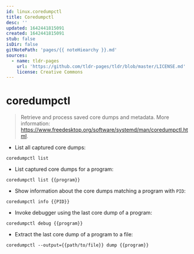 ```yaml
---
id: linux.coredumpctl
title: Coredumpctl
desc: ''
updated: 1642441815091
created: 1642441815091
stub: false
isDir: false
gitNotePath: 'pages/{{ noteHiearchy }}.md'
sources:
  - name: tldr-pages
    url: 'https://github.com/tldr-pages/tldr/blob/master/LICENSE.md'
    license: Creative Commons
---
```

# coredumpctl

> Retrieve and process saved core dumps and metadata.
> More information: <https://www.freedesktop.org/software/systemd/man/coredumpctl.html>.

- List all captured core dumps:

`coredumpctl list`

- List captured core dumps for a program:

`coredumpctl list {{program}}`

- Show information about the core dumps matching a program with `PID`:

`coredumpctl info {{PID}}`

- Invoke debugger using the last core dump of a program:

`coredumpctl debug {{program}}`

- Extract the last core dump of a program to a file:

`coredumpctl --output={{path/to/file}} dump {{program}}`

